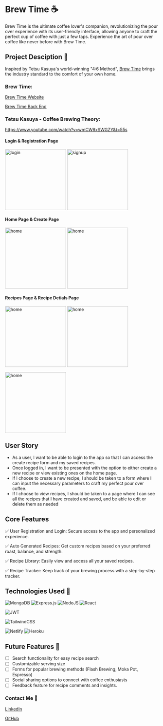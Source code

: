 # Brew Time ☕

Brew Time is the ultimate coffee lover's companion, revolutionizing the pour over experience with its user-friendly interface, allowing anyone to craft the perfect cup of coffee with just a few taps. Experience the art of pour over coffee like never before with Brew Time.

## Project Desciption 🚀
Inspired by Tetsu Kasuya's world-winning "4:6 Method", [Brew Time](https://main--brewtime.netlify.app) brings the industry standard to the comfort of your own home.

### Brew Time:
[Brew Time Website](https://main--brewtime.netlify.app)

[Brew Time Back End](https://github.com/luigibustos/capstone_backend)

### Tetsu Kasuya - Coffee Brewing Theory: 
https://www.youtube.com/watch?v=wmCW8xSWGZY&t=55s

#### Login & Registration Page
<img src="https://user-images.githubusercontent.com/102126687/216893327-6fed15b7-059f-4d80-b7ad-f74af80b17ca.PNG" alt="login" style="width:200px;"/> <img src="https://user-images.githubusercontent.com/102126687/216893353-ce62e220-8bb2-47d8-9183-427c6c75adcf.PNG" alt="signup" style="width:200px;"/>

#### Home Page & Create Page
<img src="https://user-images.githubusercontent.com/102126687/216893763-e77f4335-873f-49ed-b65d-72824bd3c4c3.PNG" alt="home" style="width:200px;"/> <img src="https://user-images.githubusercontent.com/102126687/216893915-c2372a26-2ec2-4925-b554-0ddb7d2b721a.PNG" alt="home" style="width:200px;"/>

#### Recipes Page & Recipe Detials Page
<img src="https://user-images.githubusercontent.com/102126687/216894111-049ba301-67e0-4b49-b7c4-ddd3b5bfa7a8.PNG" alt="home" style="width:200px;"/> <img src="https://user-images.githubusercontent.com/102126687/216894137-c1a2a4d4-fd0d-4a9e-92fd-f0c2c893dc21.PNG" alt="home" style="width:200px;"/>

<img src="https://user-images.githubusercontent.com/102126687/216894152-f8de0389-c3c9-47d3-badb-471e666e3130.PNG" alt="home" style="width:200px;"/>

## User Story

- As a user, I want to be able to login to the app so that I can access the create recipe form and my saved recipes. 
- Once logged in, I want to be presented with the option to either create a new recipe or view existing ones on the home page. 
- If I choose to create a new recipe, I should be taken to a form where I can input the necessary parameters to craft my perfect pour over coffee. 
- If I choose to view recipes, I should be taken to a page where I can see all the recipes that I have created and saved, and be able to edit or delete them as needed

## Core Features 

✅ User Registration and Login: Secure access to the app and personalized experience.

✅ Auto Generated Recipes: Get custom recipes based on your preferred roast, balance, and strength.

✅ Recipe Library: Easily view and access all your saved recipes.

✅ Recipe Tracker: Keep track of your brewing process with a step-by-step tracker.


## Technologies Used 🔧


![MongoDB](https://img.shields.io/badge/MongoDB-%234ea94b.svg?style=for-the-badge&logo=mongodb&logoColor=white) ![Express.js](https://img.shields.io/badge/express.js-%23404d59.svg?style=for-the-badge&logo=express&logoColor=%2361DAFB) ![NodeJS](https://img.shields.io/badge/node.js-6DA55F?style=for-the-badge&logo=node.js&logoColor=white) ![React](https://img.shields.io/badge/react-%2320232a.svg?style=for-the-badge&logo=react&logoColor=%2361DAFB)

![JWT](https://img.shields.io/badge/JWT-black?style=for-the-badge&logo=JSON%20web%20tokens)

![TailwindCSS](https://img.shields.io/badge/tailwindcss-%2338B2AC.svg?style=for-the-badge&logo=tailwind-css&logoColor=white)

![Netlify](https://img.shields.io/badge/netlify-%23000000.svg?style=for-the-badge&logo=netlify&logoColor=#00C7B7) ![Heroku](https://img.shields.io/badge/heroku-%23430098.svg?style=for-the-badge&logo=heroku&logoColor=white)

## Future Features 🔭
- [ ] Search functionality for easy recipe search
- [ ] Customizable serving size
- [ ] Forms for popular brewing methods (Flash Brewing, Moka Pot, Espresso)
- [ ] Social sharing options to connect with coffee enthusiasts
- [ ] Feedback feature for recipe comments and insights.

### Contact Me 📠
[LinkedIn](https://www.linkedin.com/in/luigibustos/)

[GitHub](https://github.com/luigibustos)
